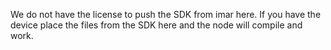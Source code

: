 We do not have the license to push the SDK from imar here. 
If you have the device place the files from the SDK here and the node will compile and work.